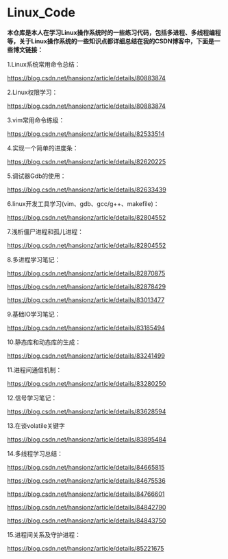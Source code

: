 # Linux_Code

**本仓库是本人在学习Linux操作系统时的一些练习代码，包括多进程、多线程编程等，关于Linux操作系统的一些知识点都详细总结在我的CSDN博客中，下面是一些博文链接：**

1.Linux系统常用命令总结：

https://blog.csdn.net/hansionz/article/details/80883874

2.Linux权限学习：

https://blog.csdn.net/hansionz/article/details/80883874

3.vim常用命令练级：

https://blog.csdn.net/hansionz/article/details/82533514

4.实现一个简单的进度条：

https://blog.csdn.net/hansionz/article/details/82620225

5.调试器Gdb的使用：

https://blog.csdn.net/hansionz/article/details/82633439

6.linux开发工具学习(vim、gdb、gcc/g++、makefile)：

https://blog.csdn.net/hansionz/article/details/82804552

7.浅析僵尸进程和孤儿进程：

https://blog.csdn.net/hansionz/article/details/82804552

8.多进程学习笔记：

https://blog.csdn.net/hansionz/article/details/82870875

https://blog.csdn.net/hansionz/article/details/82878429

https://blog.csdn.net/hansionz/article/details/83013477

9.基础IO学习笔记：

https://blog.csdn.net/hansionz/article/details/83185494

10.静态库和动态库的生成：

https://blog.csdn.net/hansionz/article/details/83241499

11.进程间通信机制：

https://blog.csdn.net/hansionz/article/details/83280250

12.信号学习笔记：

https://blog.csdn.net/hansionz/article/details/83628594

13.在谈volatile关键字

https://blog.csdn.net/hansionz/article/details/83895484

14.多线程学习总结：

https://blog.csdn.net/hansionz/article/details/84665815

https://blog.csdn.net/hansionz/article/details/84675536

https://blog.csdn.net/hansionz/article/details/84766601

https://blog.csdn.net/hansionz/article/details/84842790

https://blog.csdn.net/hansionz/article/details/84843750

15.进程间关系及守护进程：

https://blog.csdn.net/hansionz/article/details/85221675